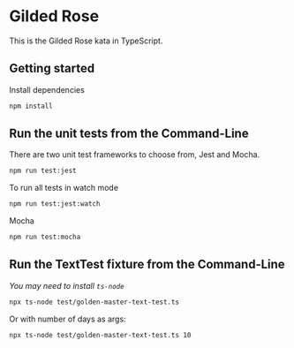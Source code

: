 # Gilded Rose

This is the Gilded Rose kata in TypeScript.

## Getting started

Install dependencies

```sh
npm install
```

## Run the unit tests from the Command-Line

There are two unit test frameworks to choose from, Jest and Mocha.

```sh
npm run test:jest
```

To run all tests in watch mode

```sh
npm run test:jest:watch
```

Mocha

```sh
npm run test:mocha
```


## Run the TextTest fixture from the Command-Line

_You may need to install `ts-node`_

```sh
npx ts-node test/golden-master-text-test.ts
```

Or with number of days as args:
```sh
npx ts-node test/golden-master-text-test.ts 10
```


